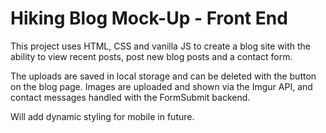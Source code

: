 # Hiking Blog Mock-Up - Front End

This project uses HTML, CSS and vanilla JS to create a blog site with the ability to view recent posts, post new blog posts and a contact form.

The uploads are saved in local storage and can be deleted with the button on the blog page. Images are uploaded and shown via the Imgur API, and contact messages handled with the FormSubmit backend. 

Will add dynamic styling for mobile in future.
